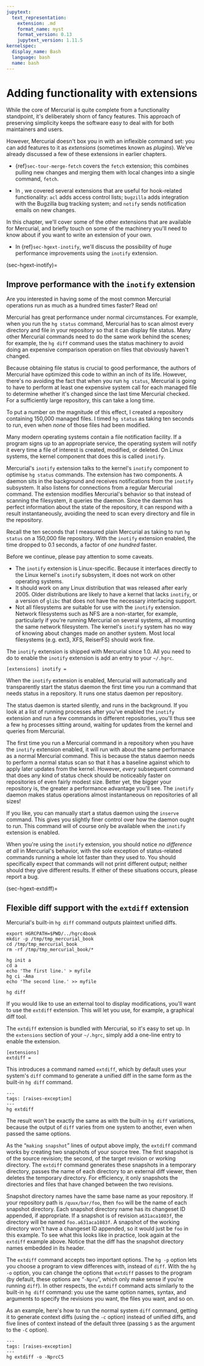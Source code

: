 ```yaml
---
jupytext:
  text_representation:
    extension: .md
    format_name: myst
    format_version: 0.13
    jupytext_version: 1.11.5
kernelspec:
  display_name: Bash
  language: bash
  name: bash
---
```


# Adding functionality with extensions

While the core of Mercurial is quite complete from a functionality standpoint,
it's deliberately shorn of fancy features. This approach of preserving simplicity
keeps the software easy to deal with for both maintainers and users.

However, Mercurial doesn't box you in with an inflexible command set: you can add
features to it as *extensions* (sometimes known as *plugins*). We've already
discussed a few of these extensions in earlier chapters.

- {ref}`sec-tour-merge-fetch` covers the `fetch` extension; this combines pulling
  new changes and merging them with local changes into a single command, `fetch`.

- In [](../advanced-concepts/hook.md), we covered several extensions that are
  useful for hook-related functionality: `acl` adds access control lists;
  `bugzilla` adds integration with the Bugzilla bug tracking system; and `notify`
  sends notification emails on new changes.

In this chapter, we'll cover some of the other extensions that are available for
Mercurial, and briefly touch on some of the machinery you'll need to know about if
you want to write an extension of your own.

- In {ref}`sec-hgext-inotify`, we'll discuss the possibility of *huge* performance
  improvements using the `inotify` extension.

(sec-hgext-inotify)=

## Improve performance with the `inotify` extension

Are you interested in having some of the most common Mercurial operations run as
much as a hundred times faster? Read on!

Mercurial has great performance under normal circumstances. For example, when you
run the `hg status` command, Mercurial has to scan almost every directory and file
in your repository so that it can display file status. Many other Mercurial
commands need to do the same work behind the scenes; for example, the `hg diff`
command uses the status machinery to avoid doing an expensive comparison operation
on files that obviously haven't changed.

Because obtaining file status is crucial to good performance, the authors of
Mercurial have optimized this code to within an inch of its life. However, there's
no avoiding the fact that when you run `hg status`, Mercurial is going to have to
perform at least one expensive system call for each managed file to determine
whether it's changed since the last time Mercurial checked. For a sufficiently
large repository, this can take a long time.

To put a number on the magnitude of this effect, I created a repository containing
150,000 managed files. I timed `hg status` as taking ten seconds to run, even when
*none* of those files had been modified.

Many modern operating systems contain a file notification facility. If a program
signs up to an appropriate service, the operating system will notify it every time
a file of interest is created, modified, or deleted. On Linux systems, the kernel
component that does this is called `inotify`.

Mercurial's `inotify` extension talks to the kernel's `inotify` component to
optimise `hg status` commands. The extension has two components. A daemon sits in
the background and receives notifications from the `inotify` subsystem. It also
listens for connections from a regular Mercurial command. The extension modifies
Mercurial's behavior so that instead of scanning the filesystem, it queries the
daemon. Since the daemon has perfect information about the state of the
repository, it can respond with a result instantaneously, avoiding the need to
scan every directory and file in the repository.

Recall the ten seconds that I measured plain Mercurial as taking to run
`hg status` on a 150,000 file repository. With the `inotify` extension enabled,
the time dropped to 0.1 seconds, a factor of *one hundred* faster.

Before we continue, please pay attention to some caveats.

- The `inotify` extension is Linux-specific. Because it interfaces directly to the
  Linux kernel's `inotify` subsystem, it does not work on other operating systems.
- It should work on any Linux distribution that was released after early 2005.
  Older distributions are likely to have a kernel that lacks `inotify`, or a
  version of `glibc` that does not have the necessary interfacing support.
- Not all filesystems are suitable for use with the `inotify` extension. Network
  filesystems such as NFS are a non-starter, for example, particularly if you're
  running Mercurial on several systems, all mounting the same network filesystem.
  The kernel's `inotify` system has no way of knowing about changes made on
  another system. Most local filesystems (e.g. ext3, XFS, ReiserFS) should work
  fine.

The `inotify` extension is shipped with Mercurial since 1.0. All you need to do to
enable the `inotify` extension is add an entry to your `~/.hgrc`.

```
[extensions] inotify =
```

When the `inotify` extension is enabled, Mercurial will automatically and
transparently start the status daemon the first time you run a command that needs
status in a repository. It runs one status daemon per repository.

The status daemon is started silently, and runs in the background. If you look at
a list of running processes after you've enabled the `inotify` extension and run a
few commands in different repositories, you'll thus see a few `hg` processes
sitting around, waiting for updates from the kernel and queries from Mercurial.

The first time you run a Mercurial command in a repository when you have the
`inotify` extension enabled, it will run with about the same performance as a
normal Mercurial command. This is because the status daemon needs to perform a
normal status scan so that it has a baseline against which to apply later updates
from the kernel. However, *every* subsequent command that does any kind of status
check should be noticeably faster on repositories of even fairly modest size.
Better yet, the bigger your repository is, the greater a performance advantage
you'll see. The `inotify` daemon makes status operations almost instantaneous on
repositories of all sizes!

If you like, you can manually start a status daemon using the `inserve` command.
This gives you slightly finer control over how the daemon ought to run. This
command will of course only be available when the `inotify` extension is enabled.

When you're using the `inotify` extension, you should notice *no difference at
all* in Mercurial's behavior, with the sole exception of status-related commands
running a whole lot faster than they used to. You should specifically expect that
commands will not print different output; neither should they give different
results. If either of these situations occurs, please report a bug.

(sec-hgext-extdiff)=

## Flexible diff support with the `extdiff` extension

Mercurial's built-in `hg diff` command outputs plaintext unified diffs.

```{code-cell}
export HGRCPATH=$PWD/../hgrc4book
mkdir -p /tmp/tmp_mercurial_book
cd /tmp/tmp_mercurial_book
rm -rf /tmp/tmp_mercurial_book/*
```

```{code-cell}
hg init a
cd a
echo 'The first line.' > myfile
hg ci -Ama
echo 'The second line.' >> myfile
```

```{code-cell}
hg diff
```

If you would like to use an external tool to display modifications, you'll want to
use the `extdiff` extension. This will let you use, for example, a graphical diff
tool.

The `extdiff` extension is bundled with Mercurial, so it's easy to set up. In the
`extensions` section of your `~/.hgrc`, simply add a one-line entry to enable the
extension.

```
[extensions]
extdiff =
```

This introduces a command named `extdiff`, which by default uses your system's
`diff` command to generate a unified diff in the same form as the built-in
`hg diff` command.

```{code-cell}
---
tags: [raises-exception]
---
hg extdiff
```

The result won't be exactly the same as with the built-in `hg diff` variations,
because the output of `diff` varies from one system to another, even when passed
the same options.

As the “`making snapshot`” lines of output above imply, the `extdiff` command
works by creating two snapshots of your source tree. The first snapshot is of the
source revision; the second, of the target revision or working directory. The
`extdiff` command generates these snapshots in a temporary directory, passes the
name of each directory to an external diff viewer, then deletes the temporary
directory. For efficiency, it only snapshots the directories and files that have
changed between the two revisions.

Snapshot directory names have the same base name as your repository. If your
repository path is `/quux/bar/foo`, then `foo` will be the name of each snapshot
directory. Each snapshot directory name has its changeset ID appended, if
appropriate. If a snapshot is of revision `a631aca1083f`, the directory will be
named `foo.a631aca1083f`. A snapshot of the working directory won't have a
changeset ID appended, so it would just be `foo` in this example. To see what this
looks like in practice, look again at the `extdiff` example above. Notice that the
diff has the snapshot directory names embedded in its header.

The `extdiff` command accepts two important options. The `hg -p` option lets you
choose a program to view differences with, instead of `diff`. With the `hg -o`
option, you can change the options that `extdiff` passes to the program (by
default, these options are “`-Npru`”, which only make sense if you're running
`diff`). In other respects, the `extdiff` command acts similarly to the built-in
`hg diff` command: you use the same option names, syntax, and arguments to specify
the revisions you want, the files you want, and so on.

As an example, here's how to run the normal system `diff` command, getting it to
generate context diffs (using the `-c` option) instead of unified diffs, and five
lines of context instead of the default three (passing `5` as the argument to the
`-C` option).

```{code-cell}
---
tags: [raises-exception]
---
hg extdiff -o -NprcC5
```
